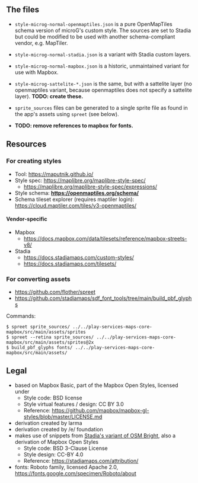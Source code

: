 ## The files

* `style-microg-normal-openmaptiles.json` is a pure OpenMapTiles schema version of microG's custom style. The sources are set to Stadia but could be modified to be used with another schema-compliant vendor, e.g. MapTiler.
* `style-microg-normal-stadia.json` is a variant with Stadia custom layers.
* `style-microg-normal-mapbox.json` is a historic, unmaintained variant for use with Mapbox.
* `style-microg-sattelite-*.json` is the same, but with a sattelite layer (no openmaptiles variant, because openmaptiles does not specify a sattelite layer). **TODO: create these.**

* `sprite_sources` files can be generated to a single sprite file as found in the app's assets using `spreet` (see below).
* **TODO: remove references to mapbox for fonts.**

## Resources

### For creating styles

* Tool: https://maputnik.github.io/
* Style spec: https://maplibre.org/maplibre-style-spec/
	* https://maplibre.org/maplibre-style-spec/expressions/
* Style schema: **https://openmaptiles.org/schema/**
* Schema tileset explorer (requires maptiler login): https://cloud.maptiler.com/tiles/v3-openmaptiles/

#### Vendor-specific
* Mapbox
    * https://docs.mapbox.com/data/tilesets/reference/mapbox-streets-v8/
* Stadia
    * https://docs.stadiamaps.com/custom-styles/
    * https://docs.stadiamaps.com/tilesets/
    
### For converting assets

* https://github.com/flother/spreet
* https://github.com/stadiamaps/sdf_font_tools/tree/main/build_pbf_glyphs

Commands:

```
$ spreet sprite_sources/ ../../play-services-maps-core-mapbox/src/main/assets/sprites
$ spreet --retina sprite_sources/ ../../play-services-maps-core-mapbox/src/main/assets/sprites@2x
$ build_pbf_glyphs fonts/ ../../play-services-maps-core-mapbox/src/main/assets/
```

## Legal

* based on Mapbox Basic, part of the Mapbox Open Styles, licensed under
    * Style code: BSD license
    * Style virtual features / design: CC BY 3.0
    * Reference: https://github.com/mapbox/mapbox-gl-styles/blob/master/LICENSE.md
* derivation created by larma
* derivation created by /e/ foundation
* makes use of snippets from [Stadia's variant of OSM Bright](https://docs.stadiamaps.com/map-styles/osm-bright/), also a derivation of Mapbox Open Styles
	* Style code: BSD 3-Clause License
	* Style design: CC-BY 4.0
	* Reference: https://stadiamaps.com/attribution/
* fonts: Roboto family, licensed Apache 2.0, https://fonts.google.com/specimen/Roboto/about

